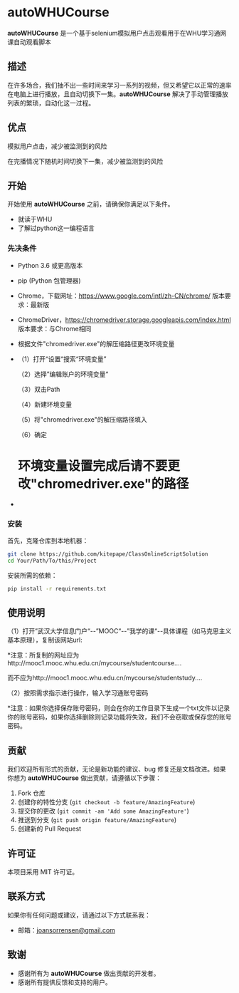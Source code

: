 
# autoWHUCourse

**autoWHUCourse** 是一个基于selenium模拟用户点击观看用于在WHU学习通网课自动观看脚本

## 描述

在许多场合，我们抽不出一些时间来学习一系列的视频，但又希望它以正常的速率在电脑上进行播放，且自动切换下一集。**autoWHUCourse** 解决了手动管理播放列表的繁琐，自动化这一过程。
## 优点

模拟用户点击，减少被监测到的风险

在完播情况下随机时间切换下一集，减少被监测到的风险

## 开始

开始使用 **autoWHUCourse** 之前，请确保你满足以下条件。
- 就读于WHU
- 了解过python这一编程语言

### 先决条件

- Python 3.6 或更高版本
- pip (Python 包管理器)
- Chrome，下载网址：https://www.google.com/intl/zh-CN/chrome/ 版本要求：最新版
- ChromeDriver，https://chromedriver.storage.googleapis.com/index.html 版本要求：与Chrome相同
- 根据文件"chromedriver.exe"的解压缩路径更改环境变量
- 
	（1）打开“设置“搜索“环境变量”

	（2）选择”编辑账户的环境变量“

	（3）双击Path

	（4）新建环境变量

	（5）将"chromedriver.exe"的解压缩路径填入

	（6）确定

	# 环境变量设置完成后请不要更改"chromedriver.exe"的路径
- 

### 安装

首先，克隆仓库到本地机器：

```bash
git clone https://github.com/kitepape/ClassOnlineScriptSolution
cd Your/Path/To/this/Project
```

安装所需的依赖：

```bash
pip install -r requirements.txt
```

## 使用说明

（1）打开”武汉大学信息门户“--”MOOC“--”我学的课“--具体课程（如马克思主义基本原理），复制该网站url:

*注意：所复制的网址应为http://mooc1.mooc.whu.edu.cn/mycourse/studentcourse.... 

而不应为http://mooc1.mooc.whu.edu.cn/mycourse/studentstudy....

（2）按照需求指示进行操作，输入学习通账号密码

*注意：如果你选择保存账号密码，则会在你的工作目录下生成一个txt文件以记录你的账号密码，如果你选择删除则记录功能将失效，我们不会窃取或保存您的账号密码。

## 贡献

我们欢迎所有形式的贡献，无论是新功能的建议、bug 修复还是文档改进。如果你想为 **autoWHUCourse** 做出贡献，请遵循以下步骤：

1. Fork 仓库
2. 创建你的特性分支 (`git checkout -b feature/AmazingFeature`)
3. 提交你的更改 (`git commit -am 'Add some AmazingFeature'`)
4. 推送到分支 (`git push origin feature/AmazingFeature`)
5. 创建新的 Pull Request

## 许可证

本项目采用 MIT 许可证。

## 联系方式

如果你有任何问题或建议，请通过以下方式联系我：

- 邮箱：joansorrensen@gmail.com

## 致谢

- 感谢所有为 **autoWHUCourse** 做出贡献的开发者。
- 感谢所有提供反馈和支持的用户。
